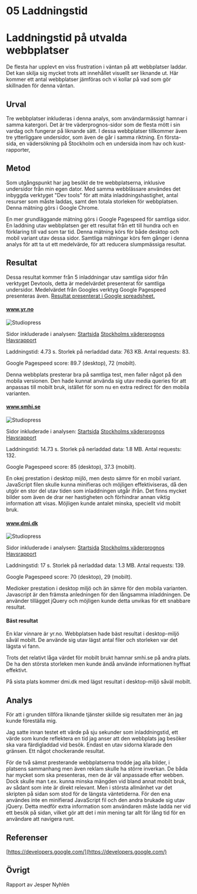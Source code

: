 ---
---
05 Laddningstid
=========================

Laddningstid på utvalda webbplatser
=======================

De flesta har upplevt en viss frustration i väntan på att webbplatser laddar. Det kan
skilja sig mycket trots att innehållet visuellt ser liknande ut. Här kommer ett antal webbplatser jämföras och vi kollar på vad som gör skillnaden för denna väntan.

Urval
-----------------------

Tre webbplatser inkluderas i denna analys, som användarmässigt hamnar i samma katergori.
Det är tre väderprognos-sidor som de flesta mött i sin vardag och fungerar på liknande sätt.
I dessa webbplatser tillkommer även tre ytterliggare undersidor, som även de går i samma riktning. En första-sida, en vädersökning på Stockholm och en undersida inom hav och kust-rapporter,

Metod
-----------------------

Som utgångspunkt har jag besökt de tre webbplatserna, inklusive undersidor från min egen dator.
Med samma webblässare användes det inbyggda verktyget "Dev tools" för att mäta inladdningshastighet, antal resurser som måste laddas, samt den totala storleken för webbplatsen. Denna mätning görs i Google Chrome.

En mer grundläggande mätning görs i Google Pagespeed för samtliga sidor. En laddning utav webbplatsen ger ett resultat från ett till hundra och en förklaring till vad som tar tid. Denna mätning körs för både desktop och mobil variant utav dessa sidor. Samtliga mätningar körs fem gånger i denna analys för att ta ut ett medelvärde, för att reducera slumpmässiga resultat.

Resultat
-----------------------
Dessa resultat kommer från 5 inladdningar utav samtliga sidor från verktyget Devtools, detta är medelvärdet presenterat för samtliga undersidor. Medelvärdet från Googles verktyg Google Pagespeed presenteras även. [Resultat presenterat i Google spreadsheet.](https://docs.google.com/spreadsheets/d/1fnEKmnzjyZ9-_5PkUyF_BusmNtnzosasv9-mL0FIHLA/edit?usp=sharing)

#### www.yr.no

![Studiopress](img/yr-no.png)

Sidor inkluderade i analysen:
[Startsida](https://www.yr.no)
[Stockholms väderprognos](https://www.yr.no/place/Sweden/Stockholm/Stockholm/)
[Havsrapport](https://www.yr.no/hav_og_kyst/)

Laddningstid: 4.73 s.
Storlek på nerladdad data: 763 KB.
Antal requests: 83.

Google Pagespeed score: 89.7 (desktop), 72 (mobilt).

Denna webbplats presterar bra på samtliga test, men faller något på den mobila versionen.
Den hade kunnat använda sig utav media queries för att anpassas till mobilt bruk, istället för
som nu en extra redirect för den mobila varianten.

#### www.smhi.se

![Studiopress](img/smhi-se.png)

Sidor inkluderade i analysen:
[Startsida](https://www.smhi.se/)
[Stockholms väderprognos](https://www.smhi.se/vadret/q/Stockholm/2673730#tab=0,chart=1)
[Havsrapport](https://www.smhi.se/vadret/hav-och-kust/sjorapporten#ws=wpt-a,proxy=wpt-a,lang=sv,area=none)

Laddningstid: 14.73 s.
Storlek på nerladdad data: 1.8 MB.
Antal requests: 132.

Google Pagespeed score: 85 (desktop), 37.3 (mobilt).

En okej prestation i desktop mijlö, men desto sämre för en mobil variant. JavaScript filen
skulle kunna minifieras och möjligen effektiviseras, då den utgör en stor del utav tiden som
inladdningen utgår ifrån. Det finns mycket bilder som även de drar ner hastigheten och förhindrar annan viktig information att visas. Möjligen kunde antalet minska, speciellt vid mobilt bruk.

#### www.dmi.dk

![Studiopress](img/dmi-dk.png)

Sidor inkluderade i analysen:
[Startsida](http://www.dmi.dk/vejr/)
[Stockholms väderprognos](http://www.dmi.dk/vejr/til-lands/byvejr/by/vis/SE/2673730/)
[Havsrapport](http://www.dmi.dk/hav/)

Laddningstid: 17 s.
Storlek på nerladdad data: 1.3 MB.
Antal requests: 139.

Google Pagespeed score: 70 (desktop), 29 (mobilt).

Medioker prestation i desktop miljö och än sämre för den mobila varianten.
Javascript är den främsta anledningen för den långsamma inladdningen. De använder
tillägget jQuery och möjligen kunde detta unvikas för ett snabbare resultat.


#### Bäst resultat

En klar vinnare är yr.no. Webbplatsen hade bäst resultat i desktop-miljö såväl mobilt.
De använde sig utav lägst antal filer och storleken var det lägsta vi fann.

Trots det relativt låga värdet för mobilt brukt hamnar smhi.se på andra plats.
De ha den största storleken men kunde ändå använde informationen hyffsat effektivt.

På sista plats kommer dmi.dk med lägst resultat i desktop-miljö såväl mobilt.

Analys
-----------------------

För att i grunden tillföra liknande tjänster skillde sig resultaten mer än jag kunde föreställa mig.

Jag satte innan testet ett värde på sju sekunder som inladdningstid, ett värde som kunde reflektera en tid jag anser att den webbplats jag besöker ska vara färdigladdad vid besök.
Endast en utav sidorna klarade den gränsen. Ett något chockerande resultat.

För de två sämst presterande webbplatserna trodde jag alla bilder, i platsens sammanhang men även reklam skulle ha större inverkan. De båda har mycket som ska presenteras, men de är väl anpassade efter webben. Dock skulle man t.ex. kunna minska mängden vid bland annat mobilt bruk, av sådant som inte är direkt relevant. Men i största allmänhet var det skripten på sidan som stod för de längsta väntetiderna. För den ena användes inte en minifierad JavaScript fil och den andra brukade sig utav jQuery. Detta medför extra information som användaren måste ladda ner vid ett besök på sidan, vilket gör att det i min mening tar allt för lång tid för en användare att navigera runt.



Referenser
-----------------------

[https://developers.google.com/](https://developers.google.com/)

Övrigt
-----------------------

Rapport av Jesper Nyhlén
